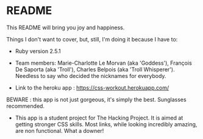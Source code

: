 # README

This README will bring you joy and happiness.

Things I don't want to cover, but, still, I'm doing it because I have to:

* Ruby version 2.5.1

* Team members: Marie-Charlotte Le Morvan (aka 'Goddess'), François De Saporta (aka 'Troll'), Charles Belpois (aka 'Troll Whisperer'). Needless to say who decided the nicknames for everybody.

* Link to the heroku app : https://css-workout.herokuapp.com/

BEWARE : this app is not just gorgeous, it's simply the best. Sunglasses recommended.

* This app is a student project for The Hacking Project. It is aimed at getting stronger CSS skills. Most links, while looking incredibly amazing, are non functional. What a downer! 
